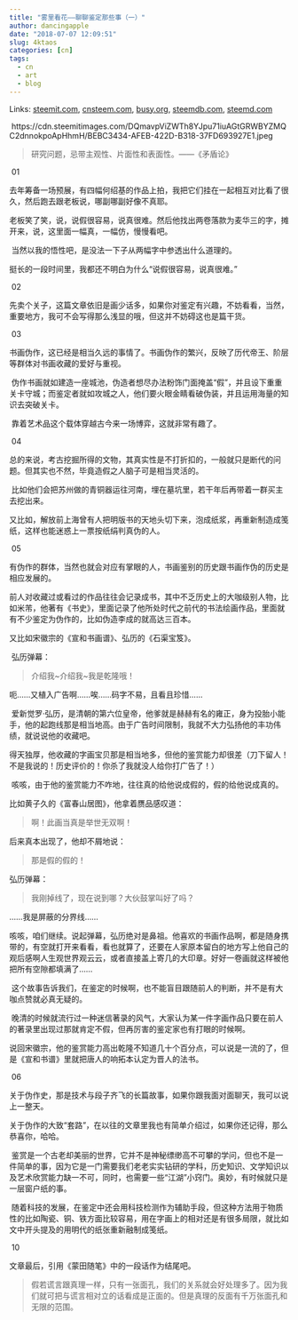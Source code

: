 ```yaml
---
title: "雾里看花——聊聊鉴定那些事（一）"
author: dancingapple
date: "2018-07-07 12:09:51"
slug: 4ktaos
categories: [cn]
tags: 
  - cn
  - art
  - blog
---
```


Links: [steemit.com](https://steemit.com/cn/@dancingapple/4ktaos), [cnsteem.com](https://cnsteem.com/cn/@dancingapple/4ktaos), [busy.org](https://busy.org/cn/@dancingapple/4ktaos), [steemdb.com](https://steemdb.com/cn/@dancingapple/4ktaos), [steemd.com](https://steemd.com/cn/@dancingapple/4ktaos)

<html>
<p>&nbsp;https://cdn.steemitimages.com/DQmavpViZWTh8YJpu71iuAGtGRWBYZMQC2dnnokpoApHhmH/BEBC3434-AFEB-422D-B318-37FD693927E1.jpeg</p>
<blockquote>研究问题，忌带主观性、片面性和表面性。——《矛盾论》</blockquote>
<p>&nbsp;01</p>
<p>去年筹备一场预展，有四幅何绍基的作品上拍，我把它们挂在一起相互对比看了很久，然后跑去跟老板说，哪副哪副好像不真耶。</p>
<p>老板笑了笑，说，说假很容易，说真很难。然后他找出两卷落款为麦华三的字，摊开来，说，这里面一幅真，一幅仿，慢慢看吧。</p>
<p>&nbsp;当然以我的悟性吧，是没法一下子从两幅字中参透出什么道理的。</p>
<p>挺长的一段时间里，我都还不明白为什么“说假很容易，说真很难。”</p>
<p>&nbsp;02</p>
<p>先卖个关子，这篇文章依旧是画少话多，如果你对鉴定有兴趣，不妨看看，当然，重要地方，我可不会写得那么浅显的哦，但这并不妨碍这也是篇干货。</p>
<p>&nbsp;03</p>
<p>书画伪作，这已经是相当久远的事情了。书画伪作的繁兴，反映了历代帝王、阶层等群体对书画收藏的爱好与重视。</p>
<p>&nbsp;伪作书画就如建造一座城池，伪造者想尽办法粉饰门面掩盖“假”，并且设下重重关卡守城；而鉴定者就如攻城之人，他们要火眼金睛看破伪装，并且运用海量的知识去突破关卡。</p>
<p>&nbsp;靠着艺术品这个载体穿越古今来一场博弈，这就非常有趣了。</p>
<p>&nbsp;04</p>
<p>总的来说，考古挖掘所得的文物，其真实性是不打折扣的，一般就只是断代的问题。但其实也不然，毕竟造假之人脑子可是相当灵活的。</p>
<p>&nbsp;比如他们会把苏州做的青铜器运往河南，埋在墓坑里，若干年后再带着一群买主去挖出来。</p>
<p>又比如，解放前上海曾有人把明版书的天地头切下来，泡成纸浆，再重新制造成笺纸，这样也能迷惑上一票按纸绢判真伪的人。</p>
<p>&nbsp;05</p>
<p>有伪作的群体，当然也就会对应有掌眼的人，书画鉴别的历史跟书画作伪的历史是相应发展的。</p>
<p>前人对收藏过或看过的作品往往会记录成书，其中不乏历史上的大咖级别人物，比如米芾，他著有《书史》，里面记录了他所处时代之前代的书法绘画作品，里面就有不少鉴定为伪作的，比如伪造李成的就高达三百本。</p>
<p>又比如宋徽宗的《宣和书画谱》、弘历的《石渠宝笈》。</p>
<p>&nbsp;弘历弹幕：</p>
<blockquote>介绍我~介绍我~我是乾隆哦！</blockquote>
<p>呃……又植入广告啊……唉……码字不易，且看且珍惜……</p>
<p>&nbsp;爱新觉罗·弘历，是清朝的第六位皇帝，他爹就是赫赫有名的雍正，身为投胎小能手，他的起跑线那是相当地高。由于广告时间限制，我就不大力弘扬他的丰功伟绩，就说说他的收藏吧。</p>
<p>得天独厚，他收藏的字画宝贝那是相当地多，但他的鉴赏能力却很差（刀下留人！不是我说的！历史评价的！你杀了我就没人给你打广告了！）</p>
<p>&nbsp;咳咳，由于他的鉴赏能力不咋地，往往真的给他说成假的，假的给他说成真的。</p>
<p>比如黄子久的《富春山居图》，他拿着赝品感叹道：</p>
<blockquote>啊！此画当真是举世无双啊！</blockquote>
<p>后来真本出现了，他却不屑地说：</p>
<blockquote>那是假的假的！</blockquote>
<p>弘历弹幕：</p>
<blockquote>我刚掉线了，现在说到哪？大伙鼓掌叫好了吗？</blockquote>
<p>……我是屏蔽的分界线……</p>
<p>咳咳，咱们继续。说起弹幕，弘历绝对是鼻祖。他喜欢的书画作品啊，都是随身携带的，有空就打开来看看，看也就算了，还要在人家原本留白的地方写上他自己的观后感啊人生观世界观云云，或者直接盖上寄几的大印章。好好一卷画就这样被他把所有空隙都填满了……</p>
<p>&nbsp;这个故事告诉我们，在鉴定的时候啊，也不能盲目跟随前人的判断，并不是有大咖点赞就必真无疑的。</p>
<p>&nbsp;晚清的时候就流行过一种迷信著录的风气，大家认为某一件字画作品只要在前人的著录里出现过那就肯定不假，但再厉害的鉴定家也有打眼的时候啊。</p>
<p>说回宋徽宗，他的鉴赏能力高出乾隆不知道几十个百分点，可以说是一流的了，但是《宣和书谱》里就把唐人的响拓本认定为晋人的法书。</p>
<p>&nbsp;06</p>
<p>关于伪作史，那是技术与段子齐飞的长篇故事，如果你跟我面对面聊天，我可以说上一整天。</p>
<p>关于伪作的大致“套路”，在以往的文章里我也有简单介绍过，如果你还记得，那么恭喜你，哈哈。</p>
<p>&nbsp;鉴赏是一个古老却美丽的世界，它并不是神秘缥缈高不可攀的学问，但也不是一件简单的事，因为它是一门需要我们老老实实钻研的学科，历史知识、文学知识以及艺术欣赏能力缺一不可，同时，也需要一些“江湖”小窍门。奥妙，有时候就只是一层窗户纸的事。</p>
<p>&nbsp;随着科技的发展，在鉴定中还会用科技检测作为辅助手段，但这种方法用于物质性的比如陶瓷、铜、铁方面比较容易，用在字画上的相对还是有很多局限，就比如文中开头提及的用明代的纸张重新融制成笺纸。</p>
<p>&nbsp;10</p>
<p>文章最后，引用《蒙田随笔》中的一段话作为结尾吧。</p>
<blockquote>假若谎言跟真理一样，只有一张面孔，我们的关系就会好处理多了。因为我们就可把与谎言相对立的话看成是正面的。但是真理的反面有千万张面孔和无限的范围。</blockquote>
</html>

